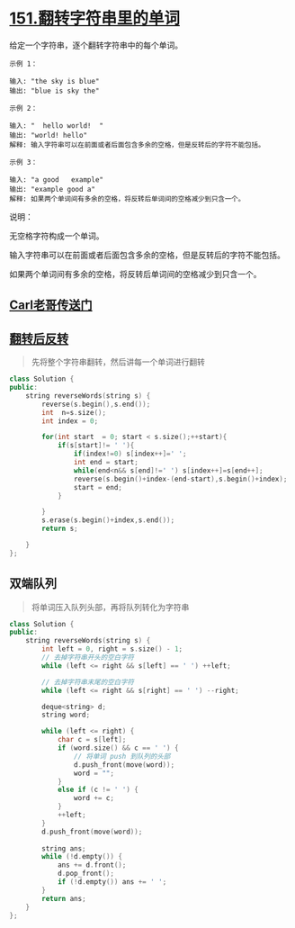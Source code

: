 # [151.翻转字符串里的单词](https://leetcode-cn.com/problems/reverse-words-in-a-string/)
给定一个字符串，逐个翻转字符串中的每个单词。

```
示例 1：

输入: "the sky is blue"
输出: "blue is sky the"
```
```
示例 2：

输入: "  hello world!  "
输出: "world! hello"
解释: 输入字符串可以在前面或者后面包含多余的空格，但是反转后的字符不能包括。
```
```
示例 3：

输入: "a good   example"
输出: "example good a"
解释: 如果两个单词间有多余的空格，将反转后单词间的空格减少到只含一个。
```

说明：

无空格字符构成一个单词。

输入字符串可以在前面或者后面包含多余的空格，但是反转后的字符不能包括。

如果两个单词间有多余的空格，将反转后单词间的空格减少到只含一个。


## [Carl老哥传送门](https://mp.weixin.qq.com/s?__biz=MzUxNjY5NTYxNA==&mid=2247484396&idx=1&sn=a11d77384e0baebc9967e304453ff45d&chksm=f9a230bdced5b9abbd7b74cef5d8a101c356c27584b04e238ccf0a3ee5ba1839743b389c5b16&scene=126&sessionid=1599093420&key=894f956096063b6004aef2ae1ff6621113124eeaa5b79b6b7a908e4d4be6b7da9f32ce53aeac2c90908e402b80e65ffb017634847869b68c405c19f93f1ff904083813d30d7047a75c3300937e84efb50fca8a63afee17b84ff967de9ca8c53936eee34d61e3bcbb387be93697a4cc05a82d3a3d798e6e5eef03fb3f6a4ed50f&ascene=1&uin=MTIwODE0NDM2Mw%3D%3D&devicetype=Windows+10+x64&version=62090529&lang=zh_CN&exportkey=AVUnOZrd75PvI8rQzanLIoY%3D&pass_ticket=b7EdxwZ9mS8%2BcvTDhdjW4q%2FS03mWLrd7wHGoErwD0aClce3Z2zoIZocp53sKulbn)

##  [翻转后反转](https://leetcode-cn.com/problems/reverse-words-in-a-string/solution/fan-zhuan-zi-fu-chuan-li-de-dan-ci-by-leetcode-sol/)
>先将整个字符串翻转，然后讲每一个单词进行翻转
```c++
class Solution {
public:
    string reverseWords(string s) {
        reverse(s.begin(),s.end());
        int  n=s.size();
        int index = 0;

        for(int start  = 0; start < s.size();++start){
            if(s[start]!= ' '){
                if(index!=0) s[index++]=' ';
                int end = start;
                while(end<n&& s[end]!=' ') s[index++]=s[end++];
                reverse(s.begin()+index-(end-start),s.begin()+index);
                start = end;
            }

        }
        s.erase(s.begin()+index,s.end());
        return s;

    }
};
```

## 双端队列
>将单词压入队列头部，再将队列转化为字符串
```c++
class Solution {
public:
    string reverseWords(string s) {
        int left = 0, right = s.size() - 1;
        // 去掉字符串开头的空白字符
        while (left <= right && s[left] == ' ') ++left;

        // 去掉字符串末尾的空白字符
        while (left <= right && s[right] == ' ') --right;

        deque<string> d;
        string word;

        while (left <= right) {
            char c = s[left];
            if (word.size() && c == ' ') {
                // 将单词 push 到队列的头部
                d.push_front(move(word));
                word = "";
            }
            else if (c != ' ') {
                word += c;
            }
            ++left;
        }
        d.push_front(move(word));
        
        string ans;
        while (!d.empty()) {
            ans += d.front();
            d.pop_front();
            if (!d.empty()) ans += ' ';
        }
        return ans;
    }
};
```
